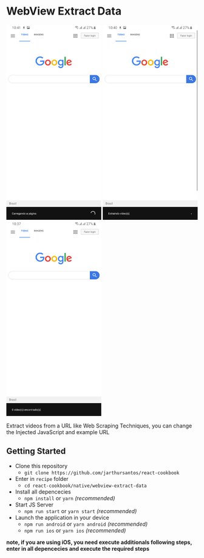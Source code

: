 # WebView Extract Data


<img src=".github/loading.jpg" alt="loading" width="250" />
<img src=".github/working.jpg" alt="working" width="250" />
<img src=".github/result.jpg" alt="result" width="250" />

Extract videos from a URL like Web Scraping Techniques, you can change the Injected JavaScript and example URL

## Getting Started

- Clone this repository
  - `git clone https://github.com/jarthursantos/react-cookbook`
- Enter in `recipe` folder
  - `cd react-cookbook/native/webview-extract-data`
- Install all depencecies
  - `npm install` or `yarn` *(recommended)*
- Start JS Server
  - `npm run start` or `yarn start` *(recommended)*
- Launch the application in your device
  - `npm run android` or `yarn android` *(recommended)*
  - `npm run ios` or `yarn ios` *(recommended)*

**note, if you are using iOS, you need execute additionals following steps, enter in all depencecies and execute the required steps**
